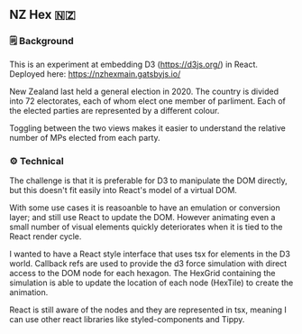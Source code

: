 ## NZ Hex 🇳🇿

### 🗒 Background
This is an experiment at embedding D3 (https://d3js.org/) in React.
Deployed here: https://nzhexmain.gatsbyjs.io/

New Zealand last held a general election in 2020. The country is divided into 72 electorates, each of whom elect one member of parliment. Each of the elected parties are represented by a different colour.

Toggling between the two views makes it easier to understand the relative number of MPs elected from each party.


### ⚙️ Technical
The challenge is that it is preferable for D3 to manipulate the DOM directly, but this doesn't fit easily into React's model of a virtual DOM.

With some use cases it is reasoanble to have an emulation or conversion layer; and still use React to update the DOM. However animating even a small number of visual elements quickly deteriorates when it is tied to the React render cycle.

I wanted to have a React style interface that uses tsx for elements in the D3 world. Callback refs are used to provide the d3 force simulation with direct access to the DOM node for each hexagon. The HexGrid containing the simulation is able to update the location of each node (HexTile) to create the animation.

React is still aware of the nodes and they are represented in tsx, meaning I can use other react libraries like styled-components and Tippy.
